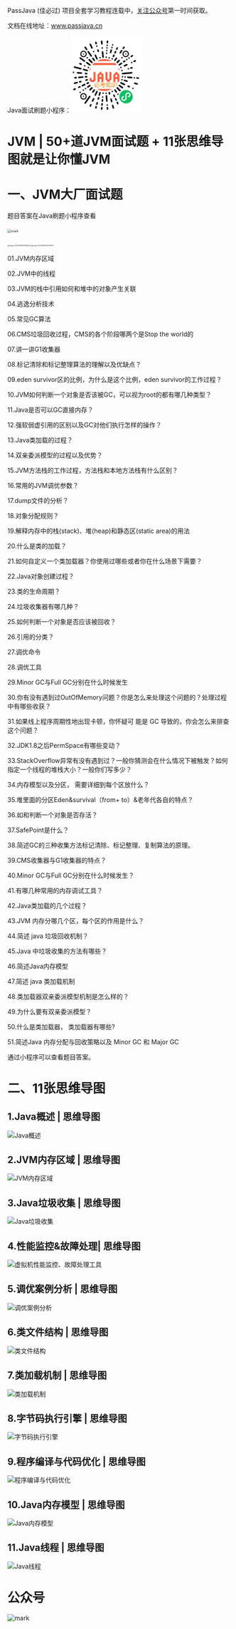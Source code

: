 PassJava (佳必过) 项目全套学习教程连载中，[关注公众号](#公众号)第一时间获取。

文档在线地址：www.passjava.cn

Java面试刷题小程序：<img src="01.100道JVM面试题+11张思维导图就是让你懂JVM.assets/vR6DxYzqWv6w.png" alt="mark" style="zoom: 50%;" />



# JVM | 50+道JVM面试题 + 11张思维导图就是让你懂JVM

# 一、JVM大厂面试题

题目答案在Java刷题小程序查看

<img src="http://cdn.jayh.club/blog/20200808/FSqepRyzbnaT.png?imageslim" alt="mark" style="zoom: 50%;" />

<img src="http://cdn.jayh.club/blog/20200808/CNnM70a3xweG.png?imageslim" alt="image-20200808000844570" style="zoom: 25%;" /><img src="http://cdn.jayh.club/blog/20200808/Jv7VsEfKcvXQ.png?imageslim" alt="image-20200808000910767" style="zoom:25%;" />

01.JVM内存区域

02.JVM中的线程

03.JVM的栈中引用如何和堆中的对象产生关联

04.逃逸分析技术

05.常见GC算法

06.CMS垃圾回收过程，CMS的各个阶段哪两个是Stop the world的

07.讲一讲G1收集器

08.标记清除和标记整理算法的理解以及优缺点？

09.eden survivor区的比例，为什么是这个比例，eden survivor的工作过程？

10.JVM如何判断一个对象是否该被GC，可以视为root的都有哪几种类型？

11.Java是否可以GC直接内存？

12.强软弱虚引用的区别以及GC对他们执行怎样的操作？

13.Java类加载的过程？

14.双亲委派模型的过程以及优势？

15.JVM方法栈的工作过程，方法栈和本地方法栈有什么区别？

16.常用的JVM调优参数？

17.dump文件的分析？

18.对象分配规则？

19.解释内存中的栈(stack)、堆(heap)和静态区(static area)的用法

20.什么是类的加载？

21.如何⾃定义⼀个类加载器？你使⽤过哪些或者你在什么场景下需要？

22.Java对象创建过程？

23.类的生命周期？

24.垃圾收集器有哪几种？

25.如何判断一个对象是否应该被回收？

26.引用的分类？

27.调优命令

28.调优工具

29.Minor GC与Full GC分别在什么时候发生

30.你有没有遇到过OutOfMemory问题？你是怎么来处理这个问题的？处理过程中有哪些收获？

31.如果线上程序周期性地出现卡顿，你怀疑可 能是 GC 导致的，你会怎么来排查这个问题？

32.JDK1.8之后PermSpace有哪些变动？

33.StackOverflow异常有没有遇到过？⼀般你猜测会在什么情况下被触发？如何指定⼀个线程的堆栈⼤⼩？⼀般你们写多少？

34.内存模型以及分区， 需要详细到每个区放什么？

35.堆里面的分区Eden&survival（from+ to）&老年代各自的特点？

36.如和判断一个对象是否存活？  

37.SafePoint是什么？

38.简述GC的三种收集方法标记清除、标记整理、复制算法的原理。

39.CMS收集器与G1收集器的特点？  

40.Minor GC与Full GC分别在什么时候发生？

41.有哪几种常用的内存调试工具？

42.Java类加载的几个过程？

43.JVM 内存分哪几个区，每个区的作用是什么？

44.简述 java 垃圾回收机制？

45.Java 中垃圾收集的方法有哪些？

46.简述Java内存模型

47.简述 java 类加载机制

48.类加载器双亲委派模型机制是怎么样的？

49.为什么要有双亲委派模型？

50.什么是类加载器， 类加载器有哪些?

51.简述Java 内存分配与回收策略以及 Minor GC 和 Major GC



通过小程序可以查看题目答案。

# 二、11张思维导图

## 1.Java概述 | 思维导图

![Java概述](http://cdn.jayh.club/blog/20200808/YtlvlYFfHBPh.png?imageslim)

## 2.JVM内存区域 | 思维导图

![JVM内存区域](http://cdn.jayh.club/blog/20200816/541d7GCAF1JQ.png?imageslim)

## 3.Java垃圾收集 | 思维导图

![Java垃圾收集](http://cdn.jayh.club/blog/20200808/yavRDJF1LCwL.png?imageslim)

## 4.性能监控&故障处理| 思维导图

![虚拟机性能监控、故障处理工具](http://cdn.jayh.club/blog/20200808/lLXXX9Tpj91V.png?imageslim)

## 5.调优案例分析 | 思维导图

![调优案例分析](http://cdn.jayh.club/blog/20200808/rL326jGaI8eY.png?imageslim)

## 6.类文件结构 | 思维导图

![类文件结构](http://cdn.jayh.club/blog/20200808/DjTjSBXAlBw4.png?imageslim)

## 7.类加载机制 | 思维导图

![类加载机制](http://cdn.jayh.club/blog/20200808/aUNMqeQKAn8K.png?imageslim)

## 8.字节码执行引擎 | 思维导图

![字节码执行引擎](http://cdn.jayh.club/blog/20200808/YV6wEMAr5EI5.png?imageslim)

## 9.程序编译与代码优化 | 思维导图

![程序编译与代码优化](http://cdn.jayh.club/blog/20200808/Y6OeeOd4OcEU.png?imageslim)

## 10.Java内存模型 | 思维导图

![Java内存模型](http://cdn.jayh.club/blog/20200808/jymXqunCRqRJ.png?imageslim)

## 11.Java线程 | 思维导图

![Java线程](http://cdn.jayh.club/blog/20200808/TINKXTCdS2yF.png?imageslim)

# 公众号

![mark](http://cdn.jayh.club/blog/20200404/GU60Sv47XT7J.png?imageslim)